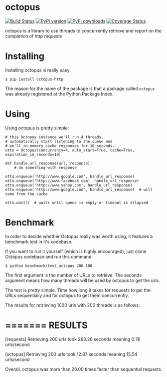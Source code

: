 octopus
=======

[![Build Status](https://travis-ci.org/heynemann/octopus.png?branch=master)](https://travis-ci.org/heynemann/octopus)
[![PyPi version](https://pypip.in/v/octopus-http/badge.png)](https://crate.io/packages/octopus-http/)
[![PyPi downloads](https://pypip.in/d/octopus-http/badge.png)](https://crate.io/packages/octopus-http/)
[![Coverage Status](https://coveralls.io/repos/heynemann/octopus/badge.png?branch=master)](https://coveralls.io/r/heynemann/octopus?branch=master)

octopus is a library to use threads to concurrently retrieve and report on the completion of http requests

Installing
==========

Installing octopus is really easy:

    $ pip install octopus-http

The reason for the name of the package is that a package called `octopus` was already registered at the Python Package Index.

Using
=====

Using octopus is pretty simple:

    # this Octopus instance we'll run 4 threads,
    # automatically start listening to the queue and
    # we'll in-memory cache responses for 10 seconds.
    otto = Octopus(concurrency=4, auto_start=True, cache=True, expiration_in_seconds=10)

    def handle_url_response(url, response):
        # do something with response

    otto.enqueue('http://www.google.com', handle_url_response)
    otto.enqueue('http://www.facebook.com', handle_url_response)
    otto.enqueue('http://www.yahoo.com', handle_url_response)
    otto.enqueue('http://www.google.com', handle_url_response)  # will come from the cache

    otto.wait()  # waits until queue is empty or timeout is ellapsed

Benchmark
=========

In order to decide whether Octopus really was worth using, it features a benchmark test in it's codebase.

If you want to run it yourself (which is highly encouraged), just clone Octopus codebase and run this command:

    $ python benchmark/test_octopus 200 100

The first argument is the number of URLs to retrieve. The seconds argument means how many threads will be used by octopus to get the urls.

The test is pretty simple. Time how long it takes for requests to get the URLs sequentially and for octopus to get them concurrently.

The results for retrieving 1000 urls with 200 threads is as follows:

  =======
  RESULTS
  =======

  [requests] Retrieving 200 urls took 263.26 seconds meaning 0.76 urls/second

  [octopus] Retrieving 200 urls took 12.87 seconds meaning 15.54 urls/second

  Overall, octopus was more than 20.00 times faster than sequential requests.
